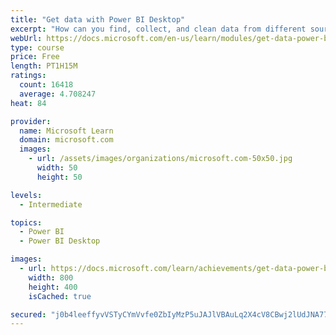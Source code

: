 ```yaml
---
title: "Get data with Power BI Desktop"
excerpt: "How can you find, collect, and clean data from different sources? Power BI is a tool for making sense of your data. You will learn tricks to make data-gathering easier."
webUrl: https://docs.microsoft.com/en-us/learn/modules/get-data-power-bi/
type: course
price: Free
length: PT1H15M
ratings:
  count: 16418
  average: 4.708247
heat: 84

provider:
  name: Microsoft Learn
  domain: microsoft.com
  images:
    - url: /assets/images/organizations/microsoft.com-50x50.jpg
      width: 50
      height: 50

levels:
  - Intermediate

topics:
  - Power BI
  - Power BI Desktop

images:
  - url: https://docs.microsoft.com/learn/achievements/get-data-power-bi-desktop-social.png
    width: 800
    height: 400
    isCached: true

secured: "j0b4leeffyvVSTyCYmVvfe0ZbIyMzP5uJAJlVBAuLq2X4cV8CBwj2lUdJNA77AHalxtmiGIXqEIrEenPIXLYj0ZyajBB3j7GPZmrgy4CsAE6cd19X7NjRE9qAdlGAEWKBHHP5jV208paDB6v7iDWdh2aXUYkzPXGvN7Q7j3HHGDgIgIsydzsbqD7yYfwkzZ5by8piZfGZ9hQxd+LWlTl66gQnhG2sxpCRKnw9JxKTBHNeTdYtRh4H3NWnm46940lIIBKpyZHpH7Miih9W2h671JtuwNYB0Gn+JNrV0pS2kcSxFHUPV8b0SfXkqPw3HE4/MrPfa7sUckpTcgoztn97IhR3HOgY7R/7t+nu5a10KVCE44R4EW5Yksq4CbwORx7O/OBzUNfsbwqaRXaFF6PoM9xwjck1cq+mXFq7gDiumQ0bpVpjbMLJkDViOu4q6fO;WzAxVnTLTqs5H5r97SXWjA=="
---
```


